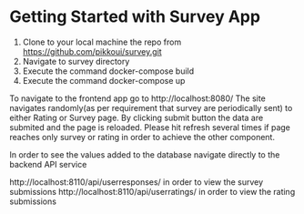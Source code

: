 # Getting Started with Survey App

1) Clone to your local machine the repo from https://github.com/pikkoui/survey.git
2) Navigate to survey directory
3) Execute the command docker-compose build
4) Execute the command docker-compose up

To navigate to the frontend app go to http://localhost:8080/
The site navigates randomly(as per requirement that survey are periodically sent) to either Rating or Survey page.
By clicking submit button the data are submited and the page is reloaded.
Please hit refresh several times if page reaches only survey or rating in order to 
achieve the other component. 

In order to see the values added to the database navigate directly to the backend API service

http://localhost:8110/api/userresponses/  in order to view the survey submissions
http://localhost:8110/api/userratings/  in order to view the rating submissions
